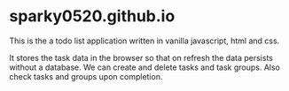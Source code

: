 # sparky0520.github.io

This is the a todo list application written in vanilla javascript, html and css. 

It stores the task data in the browser so that on refresh the data persists without a database.
We can create and delete tasks and task groups. Also check tasks and groups upon completion.
